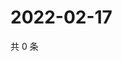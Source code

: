 # 2022-02-17

共 0 条

<!-- BEGIN WEIBO -->
<!-- 最后更新时间 Thu Feb 17 2022 20:22:20 GMT+0800 (China Standard Time) -->

<!-- END WEIBO -->
